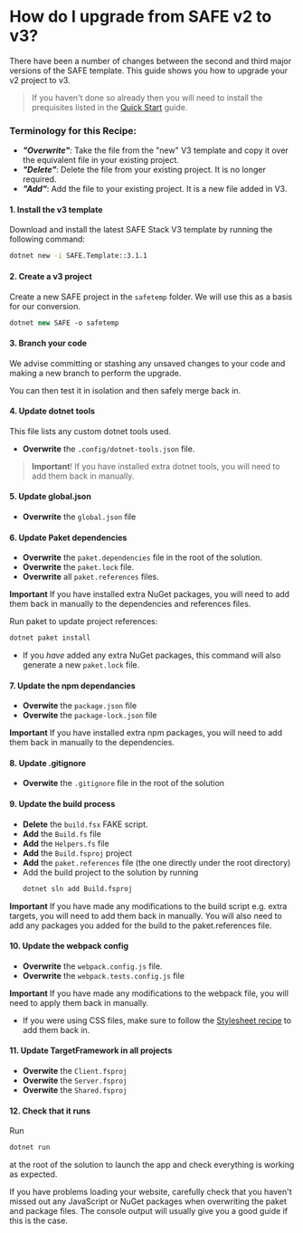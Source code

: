 # How do I upgrade from SAFE v2 to v3?

There have been a number of changes between the second and third major versions of the SAFE template. This guide shows you how to upgrade your v2 project to v3.

> If you haven't done so already then you will need to install the prequisites listed in the [Quick Start](../../quickstart.md) guide.

### Terminology for this Recipe:

* ***"Overwrite"***: Take the file from the "new" V3 template and copy it over the equivalent file in your existing project.
* ***"Delete"***: Delete the file from your existing project. It is no longer required.
* ***"Add"***: Add the file to your existing project. It is a new file added in V3.

#### 1. Install the v3 template
Download and install the latest SAFE Stack V3 template by running the following command:

```bash
dotnet new -i SAFE.Template::3.1.1
```

#### 2. Create a v3 project
Create a new SAFE project in the `safetemp` folder. We will use this as a basis for our conversion.

```fsharp
dotnet new SAFE -o safetemp
```

#### 3. Branch your code
We advise committing or stashing any unsaved changes to your code and making a new branch to perform the upgrade.

You can then test it in isolation and then safely merge back in.

#### 4. Update dotnet tools
This file lists any custom dotnet tools used.

* **Overwrite** the `.config/dotnet-tools.json` file.

> **Important**! If you have installed extra dotnet tools, you will need to add them back in manually.

#### 5. Update global.json 

* **Overwrite** the `global.json` file

#### 6. Update Paket dependencies
* **Overwrite** the `paket.dependencies` file in the root of the solution.
* **Overwrite** the `paket.lock` file.
* **Overwrite** all `paket.references` files.

**Important** If you have installed extra NuGet packages, you will need to add them back in manually to the dependencies and references files.

Run paket to update project references:

```bash
dotnet paket install
```

* If you *have* added any extra NuGet packages, this command will also generate a new `paket.lock` file.

#### 7. Update the npm dependancies 
* **Overwite** the `package.json` file
* **Overwite** the `package-lock.json` file

**Important** If you have installed extra npm packages, you will need to add them back in manually to the dependencies.

#### 8. Update .gitignore 
* **Overwite** the `.gitignore` file in the root of the solution

#### 9. Update the build process
* **Delete** the `build.fsx` FAKE script.
* **Add** the `Build.fs` file
* **Add** the `Helpers.fs` file
* **Add** the `Build.fsproj` project
* **Add** the `paket.references` file (the one directly under the root directory)
* Add the build project to the solution by running
  ```sh
  dotnet sln add Build.fsproj
  ```

**Important** If you have made any modifications to the build script e.g. extra targets, you will need to add them back in manually. You will also need to add any packages you added for the build to the paket.references file.

#### 10. Update the webpack config
* **Overwrite** the `webpack.config.js` file.
* **Overwrite** the `webpack.tests.config.js` file

**Important** If you have made any modifications to the webpack file, you will need to apply them back in manually.

* If you were using CSS files, make sure to follow the [Stylesheet recipe](../../v4-recipes/ui/add-style.md) to add them back in.

#### 11. Update TargetFramework in all projects
* **Overwite** the `Client.fsproj`
* **Overwite** the `Server.fsproj`
* **Overwite** the `Shared.fsproj`

#### 12. Check that it runs
Run
```bash
dotnet run
```
at the root of the solution to launch the app and check everything is working as expected.

If you have problems loading your website, carefully check that you haven't missed out any JavaScript or NuGet packages when overwriting the paket and package files. The console output will usually give you a good guide if this is the case.




